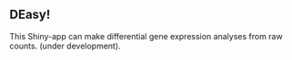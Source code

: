 
## DEasy!

This Shiny-app can make differential gene expression analyses from raw
counts. (under development).
